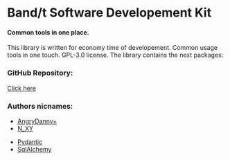 # Band/t Software Developement Kit
#### Common tools in one place.


This library is written for economy time of developement.
Common usage tools in one touch. GPL-3.0 license.
The library contains the next packages:

### GitHub Repository:
<a href=https://github.com/4ngry-GitHub/banditsdk>Click here</a>

### Authors nicnames:
<ul>
<li> <a href=https://github.com/4ngry-GitHub>AngryDanny+</a> </li>
<li> <a href=https://github.com/NazikXY>N_XY</a> </li>
</ul>

<ul>
<li><a href=https://docs.pydantic.dev/>Pydantic</a></li>
<li><a href=https://www.sqlalchemy.org/>SqlAlchemy</a></li>
</ul>

